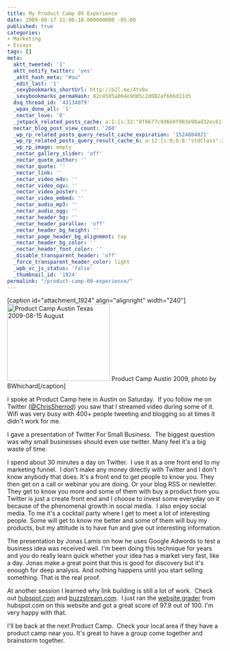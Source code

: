 ```yaml
---
title: My Product Camp 09 Experience
date: 2009-08-17 11:06:18.000000000 -05:00
published: true
categories:
- Marketing
- Essays
tags: []
meta:
  aktt_tweeted: '1'
  aktt_notify_twitter: 'yes'
  _aktt_hash_meta: "#au"
  _edit_last: '1'
  _sexybookmarks_shortUrl: http://b2l.me/4tv8x
  _sexybookmarks_permaHash: 82c4505a864e9d85c2d082af666d11d5
  dsq_thread_id: '43134079'
  _wpas_done_all: '1'
  _nectar_love: '0'
  _jetpack_related_posts_cache: a:1:{s:32:"8f6677c9d6b0f903e98ad32ec61f8deb";a:2:{s:7:"expires";i:1465110980;s:7:"payload";a:3:{i:0;a:1:{s:2:"id";i:1540;}i:1;a:1:{s:2:"id";i:1526;}i:2;a:1:{s:2:"id";i:1642;}}}}
  nectar_blog_post_view_count: '260'
  _wp_rp_related_posts_query_result_cache_expiration: '1524884821'
  _wp_rp_related_posts_query_result_cache_6: a:12:{i:0;O:8:"stdClass":2:{s:7:"post_id";s:4:"1911";s:5:"score";s:17:"246.3708654651067";}i:1;O:8:"stdClass":2:{s:7:"post_id";s:4:"1801";s:5:"score";s:18:"113.12500379599021";}i:2;O:8:"stdClass":2:{s:7:"post_id";s:4:"1830";s:5:"score";s:16:"74.0044514094493";}i:3;O:8:"stdClass":2:{s:7:"post_id";s:4:"1934";s:5:"score";s:16:"70.0453669503249";}i:4;O:8:"stdClass":2:{s:7:"post_id";s:4:"4424";s:5:"score";s:17:"65.67893588578079";}i:5;O:8:"stdClass":2:{s:7:"post_id";s:4:"1851";s:5:"score";s:17:"62.56722855306891";}i:6;O:8:"stdClass":2:{s:7:"post_id";s:4:"1207";s:5:"score";s:18:"61.339664769826726";}i:7;O:8:"stdClass":2:{s:7:"post_id";s:4:"1815";s:5:"score";s:17:"61.07967476993746";}i:8;O:8:"stdClass":2:{s:7:"post_id";s:4:"1371";s:5:"score";s:17:"59.08183474203453";}i:9;O:8:"stdClass":2:{s:7:"post_id";s:2:"33";s:5:"score";s:17:"59.08183474203453";}i:10;O:8:"stdClass":2:{s:7:"post_id";s:4:"1853";s:5:"score";s:17:"58.51257747197328";}i:11;O:8:"stdClass":2:{s:7:"post_id";s:3:"783";s:5:"score";s:17:"56.93399538945947";}}
  _wp_rp_image: empty
  _nectar_gallery_slider: 'off'
  _nectar_quote_author: ''
  _nectar_quote: ''
  _nectar_link: ''
  _nectar_video_m4v: ''
  _nectar_video_ogv: ''
  _nectar_video_poster: ''
  _nectar_video_embed: ''
  _nectar_audio_mp3: ''
  _nectar_audio_ogg: ''
  _nectar_header_bg: ''
  _nectar_header_parallax: 'off'
  _nectar_header_bg_height: ''
  _nectar_page_header_bg_alignment: top
  _nectar_header_bg_color: ''
  _nectar_header_font_color: ''
  _disable_transparent_header: 'off'
  _force_transparent_header_color: light
  _wpb_vc_js_status: 'false'
  _thumbnail_id: '1924'
permalink: "/product-camp-09-experience/"
---
```

[caption id="attachment_1924" align="alignright" width="240"]<img class="size-full wp-image-1924" title="Product Camp Austin Texas 2009-08-15 August" src="{{ site.baseurl }}/posts/2009/08/3823473024_28e656e422_m.jpg" alt="Product Camp Austin Texas 2009-08-15 August" width="240" height="180" /> Product Camp Austin 2009, photo by BWhichard[/caption]

I spoke at Product Camp here in Austin on Saturday.  If you follow me on Twitter (<a href="http://twitter.com/chrissherrod">@ChrisSherrod</a>) you saw that I streamed video during some of it. Wifi was very busy with 400+ people tweeting and blogging so at times it didn't work for me.

I gave a presentation of Twitter For Small Business.  The biggest question was why small businesses should even use twitter. Many feel it's a big waste of time.

I spend about 30 minutes a day on Twitter.  I use it as a one front end to my marketing funnel.  I don't make any money directly with Twitter and I don't know anybody that does. It's a front end to get people to know you. They then get on a call or webinar you are doing. Or your blog RSS or newletter.  They get to know you more and some of them with buy a product from you.  Twitter is just a create front end and I choose to invest some everyday on it because of the phenomenal growth in social media.  I also enjoy social media. To me it's a cocktail party where I get to meet a lot of interesting people. Some will get to know me better and some of them will buy my products, but my attitude is to have fun and give out interesting information.

The presentation by Jonas Lamis on how he uses Google Adwords to test a business idea was received well. I'm been doing this technique for years and you do really learn quick whether your idea has a market very fast, like a day. Jonas make a great point that this is good for discovery but it's enough for deep analysis. And nothing happens until you start selling something. That is the real proof.

At another session I learned why link building is still a lot of work.  Check out <a href="http://hubspot.com">hubspot.com</a> and <a href="http://buzzstream.com">buzzstream.com</a>.  I just ran the <a href="http://www.websitegrader.com/">website grader</a> from hubspot.com on this website and got a great score of 97.9 out of 100. I'm very happy with that.

I'll be back at the next Product Camp.  Check your local area if they have a product camp near you. It's great to have a group come together and brainstorm together.</p>
